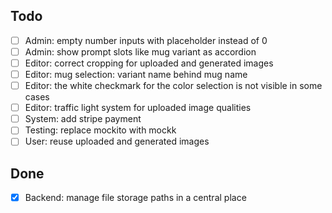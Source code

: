 ## Todo
- [ ] Admin: empty number inputs with placeholder instead of 0
- [ ] Admin: show prompt slots like mug variant as accordion
- [ ] Editor: correct cropping for uploaded and generated images
- [ ] Editor: mug selection: variant name behind mug name
- [ ] Editor: the white checkmark for the color selection is not visible in some cases
- [ ] Editor: traffic light system for uploaded image qualities
- [ ] System: add stripe payment
- [ ] Testing: replace mockito with mockk
- [ ] User: reuse uploaded and generated images

## Done
- [x] Backend: manage file storage paths in a central place

